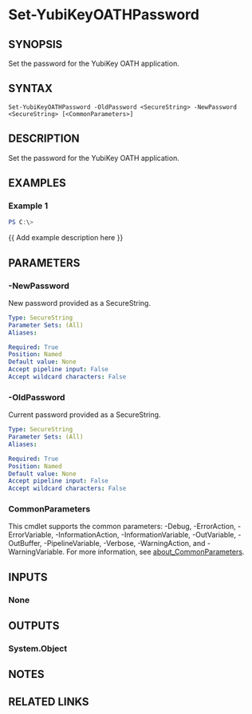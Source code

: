 ﻿---
external help file: powershellYK.dll-Help.xml
Module Name: powershellYK
online version:
schema: 2.0.0
---

# Set-YubiKeyOATHPassword

## SYNOPSIS
Set the password for the YubiKey OATH application.

## SYNTAX

```
Set-YubiKeyOATHPassword -OldPassword <SecureString> -NewPassword <SecureString> [<CommonParameters>]
```

## DESCRIPTION
Set the password for the YubiKey OATH application.

## EXAMPLES

### Example 1
```powershell
PS C:\>
```

{{ Add example description here }}

## PARAMETERS

### -NewPassword
New password provided as a SecureString.

```yaml
Type: SecureString
Parameter Sets: (All)
Aliases:

Required: True
Position: Named
Default value: None
Accept pipeline input: False
Accept wildcard characters: False
```

### -OldPassword
Current password provided as a SecureString.

```yaml
Type: SecureString
Parameter Sets: (All)
Aliases:

Required: True
Position: Named
Default value: None
Accept pipeline input: False
Accept wildcard characters: False
```

### CommonParameters
This cmdlet supports the common parameters: -Debug, -ErrorAction, -ErrorVariable, -InformationAction, -InformationVariable, -OutVariable, -OutBuffer, -PipelineVariable, -Verbose, -WarningAction, and -WarningVariable. For more information, see [about_CommonParameters](http://go.microsoft.com/fwlink/?LinkID=113216).

## INPUTS

### None

## OUTPUTS

### System.Object
## NOTES

## RELATED LINKS
